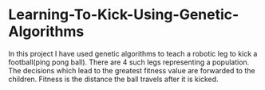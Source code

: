 # Learning-To-Kick-Using-Genetic-Algorithms
In this project I have used genetic algorithms to teach a robotic leg to kick a football(ping pong ball). There are 4 such legs representing a population. The decisions which lead to the greatest fitness value are forwarded to the children. Fitness is the distance the ball travels after it is kicked. 

